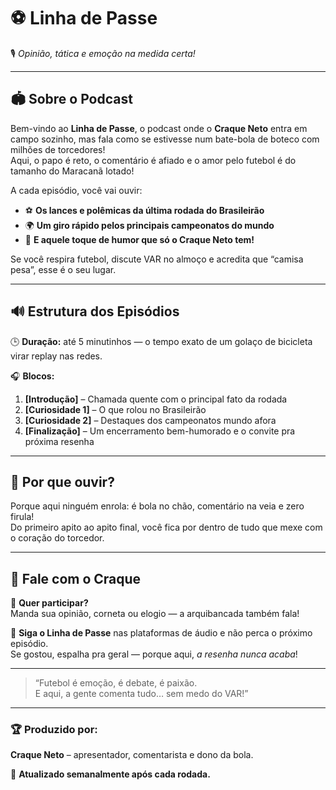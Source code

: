 # ⚽ **Linha de Passe**  
🎙️ *Opinião, tática e emoção na medida certa!*

---

## 🏟️ Sobre o Podcast

Bem-vindo ao **Linha de Passe**, o podcast onde o **Craque Neto** entra em campo sozinho, mas fala como se estivesse num bate-bola de boteco com milhões de torcedores!  
Aqui, o papo é reto, o comentário é afiado e o amor pelo futebol é do tamanho do Maracanã lotado!

A cada episódio, você vai ouvir:
- ⚽ **Os lances e polêmicas da última rodada do Brasileirão**
- 🌍 **Um giro rápido pelos principais campeonatos do mundo**
- 🤣 **E aquele toque de humor que só o Craque Neto tem!**

Se você respira futebol, discute VAR no almoço e acredita que “camisa pesa”, esse é o seu lugar.

---

## 🔊 Estrutura dos Episódios

🕒 **Duração:** até 5 minutinhos — o tempo exato de um golaço de bicicleta virar replay nas redes.  

🎧 **Blocos:**
1. **[Introdução]** – Chamada quente com o principal fato da rodada  
2. **[Curiosidade 1]** – O que rolou no Brasileirão  
3. **[Curiosidade 2]** – Destaques dos campeonatos mundo afora  
4. **[Finalização]** – Um encerramento bem-humorado e o convite pra próxima resenha  

---

## 🧠 Por que ouvir?

Porque aqui ninguém enrola: é bola no chão, comentário na veia e zero firula!  
Do primeiro apito ao apito final, você fica por dentro de tudo que mexe com o coração do torcedor.

---

## 💬 Fale com o Craque

📩 **Quer participar?**  
Manda sua opinião, corneta ou elogio — a arquibancada também fala!  

📢 **Siga o Linha de Passe** nas plataformas de áudio e não perca o próximo episódio.  
Se gostou, espalha pra geral — porque aqui, *a resenha nunca acaba*!

---

> “Futebol é emoção, é debate, é paixão.  
> E aqui, a gente comenta tudo… sem medo do VAR!”

---

### 🏆 Produzido por:  
**Craque Neto** – apresentador, comentarista e dono da bola.  

📅 **Atualizado semanalmente após cada rodada.**